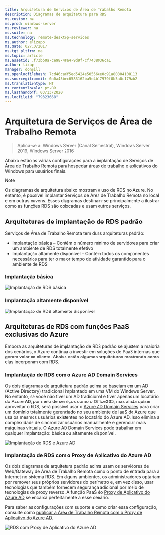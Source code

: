 ```yaml
---
title: Arquitetura de Serviços de Área de Trabalho Remota
description: Diagramas de arquitetura para RDS
ms.custom: na
ms.prod: windows-server
ms.reviewer: na
ms.suite: na
ms.technology: remote-desktop-services
ms.author: elizapo
ms.date: 02/10/2017
ms.tgt_pltfrm: na
ms.topic: article
ms.assetid: 7f73bb0a-ce98-48a4-9d9f-cf7438936ca1
author: lizap
manager: dongill
ms.openlocfilehash: 7cd46cadf5ed5424e50556ee0c91a80804108113
ms.sourcegitcommit: 0a0a45bec6583162ba5e4b17979f0b5a0c179ab2
ms.translationtype: HT
ms.contentlocale: pt-BR
ms.lasthandoff: 03/13/2020
ms.locfileid: "79323668"
---
```

# <a name="remote-desktop-services-architecture"></a>Arquitetura de Serviços de Área de Trabalho Remota

>Aplica-se a: Windows Server (Canal Semestral), Windows Server 2019, Windows Server 2016

Abaixo estão as várias configurações para a implantação de Serviços de Área de Trabalho Remota para hospedar áreas de trabalho e aplicativos do Windows para usuários finais.

>[!NOTE]
> Os diagramas de arquitetura abaixo mostram o uso de RDS no Azure. No entanto, é possível implantar Serviços de Área de Trabalho Remota no local e em outras nuvens. Esses diagramas destinam-se principalmente a ilustrar como as funções RDS são colocadas e usam outros serviços.

## <a name="standard-rds-deployment-architectures"></a>Arquiteturas de implantação de RDS padrão

Serviços de Área de Trabalho Remota tem duas arquiteturas padrão:
-   Implantação básica – Contém o número mínimo de servidores para criar um ambiente de RDS totalmente efetivo
-   Implantação altamente disponível – Contém todos os componentes necessários para ter o maior tempo de atividade garantido para o ambiente de RDS

### <a name="basic-deployment"></a>Implantação básica

![Implantação de RDS básica](./media/basic-rds.png)

### <a name="highly-available-deployment"></a>Implantação altamente disponível

![Implantação de RDS altamente disponível](./media/ha-rds.png)

## <a name="rds-architectures-with-unique-azure-paas-roles"></a>Arquiteturas de RDS com funções PaaS exclusivas do Azure

Embora as arquiteturas de implantação de RDS padrão se ajustem a maioria dos cenários, o Azure continua a investir em soluções de PaaS internas que geram valor ao cliente. Abaixo estão algumas arquiteturas mostrando como elas incorporam com RDS.

### <a name="rds-deployment-with-azure-ad-domain-services"></a>Implantação de RDS com o Azure AD Domain Services

Os dois diagramas de arquitetura padrão acima se baseiam em um AD (Active Directory) tradicional implantado em uma VM do Windows Server. No entanto, se você não tiver um AD tradicional e tiver apenas um locatário do Azure AD, por meio de serviços como o Office365, mas ainda quiser aproveitar o RDS, será possível usar o [Azure AD Domain Services](https://docs.microsoft.com/azure/active-directory-domain-services/active-directory-ds-overview) para criar um domínio totalmente gerenciado no seu ambiente de IaaS do Azure que usa os mesmos usuários existentes no locatário do Azure AD. Isso elimina a complexidade de sincronizar usuários manualmente e gerenciar mais máquinas virtuais. O Azure AD Domain Services pode trabalhar em qualquer implantação: básica ou altamente disponível.

![Implantação de RDS e Azure AD](./media/aadds-rds.png)

### <a name="rds-deployment-with-azure-ad-application-proxy"></a>Implantação de RDS com o Proxy de Aplicativo do Azure AD

Os dois diagramas de arquitetura padrão acima usam os servidores de Web/Gateway de Área de Trabalho Remota como o ponto de entrada para a Internet no sistema RDS. Em alguns ambientes, os administradores optariam por remover seus próprios servidores do perímetro e, em vez disso, usar tecnologias que também fornecem segurança adicional por meio de tecnologias de proxy reverso. A função PaaS do [Proxy de Aplicativo do Azure AD](https://docs.microsoft.com/azure/active-directory/active-directory-application-proxy-get-started) se encaixa perfeitamente a esse cenário.

Para saber as configurações com suporte e como criar essa configuração, consulte como [publicar a Área de Trabalho Remota com o Proxy de Aplicativo do Azure AD](/azure/active-directory/application-proxy-publish-remote-desktop).

![RDS com Proxy de Aplicativo do Azure AD](./media/aadappproxy-rds.png)

